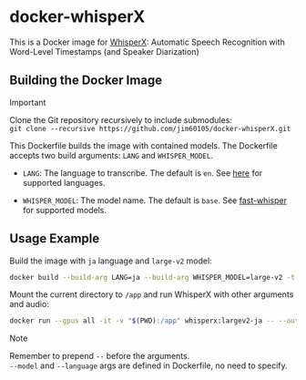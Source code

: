 # docker-whisperX

This is a Docker image for [WhisperX](https://github.com/m-bain/whisperX): Automatic Speech Recognition with Word-Level Timestamps (and Speaker Diarization)

## Building the Docker Image

> [!IMPORTANT]
> Clone the Git repository recursively to include submodules:\
> `git clone --recursive https://github.com/jim60105/docker-whisperX.git`

This Dockerfile builds the image with contained models. The Dockerfile accepts two build arguments: `LANG` and `WHISPER_MODEL`.

- `LANG`: The language to transcribe. The default is `en`. See [here](load_align_model.py) for supported languages.

- `WHISPER_MODEL`: The model name. The default is `base`. See [fast-whisper](https://huggingface.co/guillaumekln) for supported models.

## Usage Example

Build the image with `ja` language and `large-v2` model:

```bash
docker build --build-arg LANG=ja --build-arg WHISPER_MODEL=large-v2 -t whisperx:largev2-ja .
```

Mount the current directory to `/app` and run WhisperX with other arguments and audio:

```bash
docker run --gpus all -it -v "$(PWD):/app" whisperx:largev2-ja -- --output_format srt audio.mp3
```

> [!NOTE]
> Remember to prepend `--` before the arguments.\
> `--model` and `--language` args are defined in Dockerfile, no need to specify.
